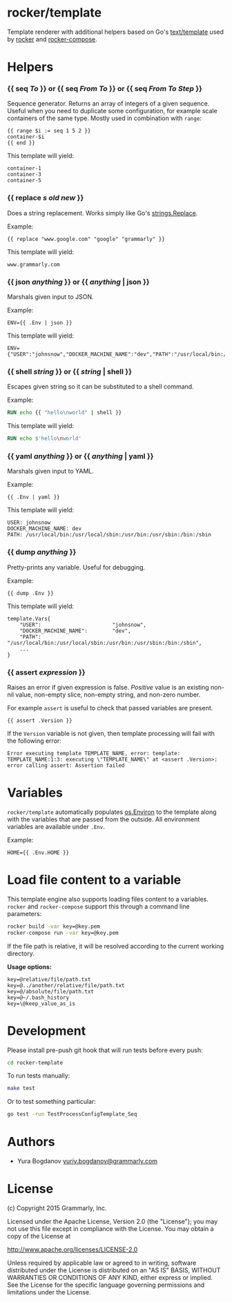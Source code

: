 # rocker/template

Template renderer with additional helpers based on Go's [text/template](http://golang.org/pkg/text/template/) used by [rocker](https://github.com/grammarly/rocker) and [rocker-compose](https://github.com/grammarly/rocker-compose).

# Helpers

### {{ seq *To* }} or {{ seq *From* *To* }} or {{ seq *From* *To* *Step* }}
Sequence generator. Returns an array of integers of a given sequence. Useful when you need to duplicate some configuration, for example scale containers of the same type. Mostly used in combination with `range`:
```
{{ range $i := seq 1 5 2 }}
container-$i
{{ end }}
```

This template will yield:
```
container-1
container-3
container-5
```

### {{ replace *s* *old* *new* }}
Does a string replacement. Works simply like Go's [strings.Replace](http://golang.org/pkg/strings/#Replace).

Example:
```
{{ replace "www.google.com" "google" "grammarly" }}
```

This template will yield:
```
www.grammarly.com
```

### {{ json *anything* }} or {{ *anything* | json }}
Marshals given input to JSON.

Example:
```
ENV={{ .Env | json }}
```

This template will yield:
```
ENV={"USER":"johnsnow","DOCKER_MACHINE_NAME":"dev","PATH":"/usr/local/bin:/usr/local/sbin:/usr/bin:/usr/sbin:/bin:/sbin",...}
```

### {{ shell *string* }} or {{ *string* | shell }}
Escapes given string so it can be substituted to a shell command.

Example:
```Dockerfile
RUN echo {{ "hello\nworld" | shell }}
```

This template will yield:
```Dockerfile
RUN echo $'hello\nworld'
```

### {{ yaml *anything* }} or {{ *anything* | yaml }}
Marshals given input to YAML.

Example:
```
{{ .Env | yaml }}
```

This template will yield:
```
USER: johnsnow
DOCKER_MACHINE_NAME: dev
PATH: /usr/local/bin:/usr/local/sbin:/usr/bin:/usr/sbin:/bin:/sbin
```

### {{ dump *anything* }}
Pretty-prints any variable. Useful for debugging.

Example:
```
{{ dump .Env }}
```

This template will yield:
```
template.Vars{
    "USER":                       "johnsnow",
    "DOCKER_MACHINE_NAME":        "dev",
    "PATH":                       "/usr/local/bin:/usr/local/sbin:/usr/bin:/usr/sbin:/bin:/sbin",
    ...
}
```

### {{ assert *expression* }}
Raises an error if given expression is false. *Positive* value is an existing non-nil value, non-empty slice, non-empty string, and non-zero number.

For example `assert` is useful to check that passed variables are present.

```
{{ assert .Version }}
```

If the `Version` variable is not given, then template processing will fail with the following error:

```
Error executing template TEMPLATE_NAME, error: template: TEMPLATE_NAME:1:3: executing \"TEMPLATE_NAME\" at <assert .Version>: error calling assert: Assertion failed
```

# Variables
`rocker/template` automatically populates [os.Environ](https://golang.org/pkg/os/#Environ) to the template along with the variables that are passed from the outside. All environment variables are available under `.Env`.

Example:
```
HOME={{ .Env.HOME }}
```

# Load file content to a variable
This template engine also supports loading files content to a variables. `rocker` and `rocker-compose` support this through a command line parameters:

```bash
rocker build -var key=@key.pem
rocker-compose run -var key=@key.pem
```

If the file path is relative, it will be resolved according to the current working directory.

**Usage options:**

```
key=@relative/file/path.txt
key=@../another/relative/file/path.txt
key=@/absolute/file/path.txt
key=@~/.bash_history
key=\@keep_value_as_is
```

# Development

Please install pre-push git hook that will run tests before every push:

```bash
cd rocker-template
```

To run tests manually:

```bash
make test
```

Or to test something particular:

```bash
go test -run TestProcessConfigTemplate_Seq
```

# Authors

- Yura Bogdanov <yuriy.bogdanov@grammarly.com>

# License

(c) Copyright 2015 Grammarly, Inc.

Licensed under the Apache License, Version 2.0 (the "License");
you may not use this file except in compliance with the License.
You may obtain a copy of the License at

http://www.apache.org/licenses/LICENSE-2.0

Unless required by applicable law or agreed to in writing, software
distributed under the License is distributed on an "AS IS" BASIS,
WITHOUT WARRANTIES OR CONDITIONS OF ANY KIND, either express or implied.
See the License for the specific language governing permissions and
limitations under the License.
